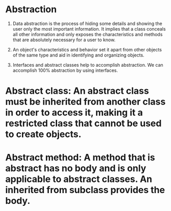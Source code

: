 # Abstraction

1. Data abstraction is the process of hiding some details and showing the user only the most important information. It 
   implies that a class conceals all other information and only exposes the characteristics and methods that are absolutely 
   necessary for a user to know. 

2. An object's characteristics and behavior set it apart from other objects of the same type and aid in identifying and organizing objects.

3. Interfaces and abstract classes help to accomplish abstraction. We can accomplish 100% abstraction by using interfaces.

# Abstract class: An abstract class must be inherited from another class in order to access it, making it a restricted class that cannot be used to create objects.

# Abstract method: A method that is abstract has no body and is only applicable to abstract classes. An inherited from subclass provides the body.




